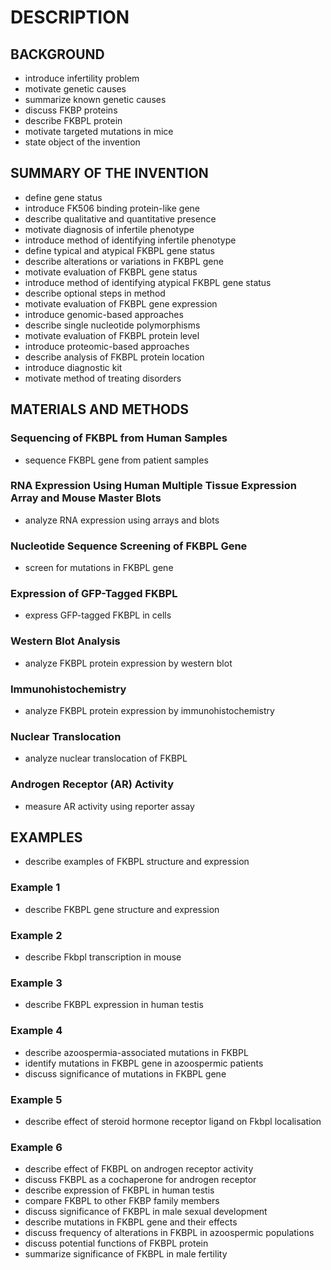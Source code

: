 # DESCRIPTION

## BACKGROUND

- introduce infertility problem
- motivate genetic causes
- summarize known genetic causes
- discuss FKBP proteins
- describe FKBPL protein
- motivate targeted mutations in mice
- state object of the invention

## SUMMARY OF THE INVENTION

- define gene status
- introduce FK506 binding protein-like gene
- describe qualitative and quantitative presence
- motivate diagnosis of infertile phenotype
- introduce method of identifying infertile phenotype
- define typical and atypical FKBPL gene status
- describe alterations or variations in FKBPL gene
- motivate evaluation of FKBPL gene status
- introduce method of identifying atypical FKBPL gene status
- describe optional steps in method
- motivate evaluation of FKBPL gene expression
- introduce genomic-based approaches
- describe single nucleotide polymorphisms
- motivate evaluation of FKBPL protein level
- introduce proteomic-based approaches
- describe analysis of FKBPL protein location
- introduce diagnostic kit
- motivate method of treating disorders

## MATERIALS AND METHODS

### Sequencing of FKBPL from Human Samples

- sequence FKBPL gene from patient samples

### RNA Expression Using Human Multiple Tissue Expression Array and Mouse Master Blots

- analyze RNA expression using arrays and blots

### Nucleotide Sequence Screening of FKBPL Gene

- screen for mutations in FKBPL gene

### Expression of GFP-Tagged FKBPL

- express GFP-tagged FKBPL in cells

### Western Blot Analysis

- analyze FKBPL protein expression by western blot

### Immunohistochemistry

- analyze FKBPL protein expression by immunohistochemistry

### Nuclear Translocation

- analyze nuclear translocation of FKBPL

### Androgen Receptor (AR) Activity

- measure AR activity using reporter assay

## EXAMPLES

- describe examples of FKBPL structure and expression

### Example 1

- describe FKBPL gene structure and expression

### Example 2

- describe Fkbpl transcription in mouse

### Example 3

- describe FKBPL expression in human testis

### Example 4

- describe azoospermia-associated mutations in FKBPL
- identify mutations in FKBPL gene in azoospermic patients
- discuss significance of mutations in FKBPL gene

### Example 5

- describe effect of steroid hormone receptor ligand on Fkbpl localisation

### Example 6

- describe effect of FKBPL on androgen receptor activity
- discuss FKBPL as a cochaperone for androgen receptor
- describe expression of FKBPL in human testis
- compare FKBPL to other FKBP family members
- discuss significance of FKBPL in male sexual development
- describe mutations in FKBPL gene and their effects
- discuss frequency of alterations in FKBPL in azoospermic populations
- discuss potential functions of FKBPL protein
- summarize significance of FKBPL in male fertility

